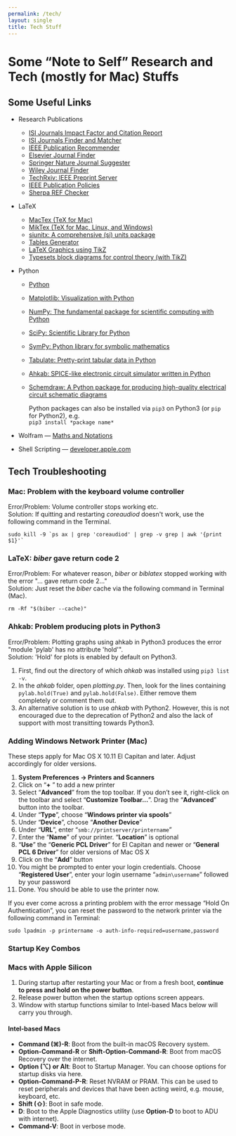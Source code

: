 ```yaml
---
permalink: /tech/
layout: single
title: Tech Stuff
---
```


# Some “Note to Self” Research and Tech (mostly for Mac) Stuffs #

## Some Useful Links ##
- Research Publications
    - [ISI Journals Impact Factor and Citation Report](https://jcr.clarivate.com)
    - [ISI Journals Finder and Matcher](https://mjl.clarivate.com/home)
    - [IEEE Publication Recommender](https://publication-recommender.ieee.org/home)
    - [Elsevier Journal Finder](https://journalfinder.elsevier.com)
    - [Springer Nature Journal Suggester](https://journalsuggester.springer.com)
    - [Wiley Journal Finder](https://journalfinder.wiley.com/search?type=match)
    - [TechRxiv: IEEE Preprint Server](https://www.techrxiv.org)
    - [IEEE Publication Policies](https://journals.ieeeauthorcenter.ieee.org/become-an-ieee-journal-author/publishing-ethics/guidelines-and-policies/post-publication-policies/)
    - [Sherpa REF Checker](https://ref.sherpa.ac.uk)
- LaTeX
    - [MacTex (TeX for Mac)](https://www.tug.org/mactex/)
    - [MikTex (TeX for Mac, Linux, and Windows)](https://miktex.org)
    - [siunitx: A comprehensive (si) units package](https://texdoc.org/serve/siunitx.pdf/0)
    - [Tables Generator](https://www.tablesgenerator.com)
    - [LaTeX Graphics using TikZ](https://www.overleaf.com/learn/latex/LaTeX_Graphics_using_TikZ:_A_Tutorial_for_Beginners_(Part_1)—Basic_Drawing)
    - [Typesets block diagrams for control theory (with TikZ)](https://www.ctan.org/tex-archive/graphics/pgf/contrib/blox)
- Python
    - [Python](https://www.python.org)
    - [Matplotlib: Visualization with Python](https://matplotlib.org)
    - [NumPy: The fundamental package for scientific computing with Python](https://numpy.org)
    - [SciPy: Scientific Library for Python](https://pypi.org/project/scipy/)
    - [SymPy: Python library for symbolic mathematics](https://www.sympy.org/en/index.html)
    - [Tabulate: Pretty-print tabular data in Python](https://pypi.org/project/tabulate/)
    - [Ahkab: SPICE-like electronic circuit simulator written in Python](https://github.com/ahkab/ahkab)
    - [Schemdraw: A Python package for producing high-quality electrical circuit schematic diagrams](https://pypi.org/project/schemdraw/)  
      
      Python packages can also be installed via `pip3` on Python3 (or `pip` for Python2), e.g.  
      `pip3 install *package name*`  
      
- Wolfram — [Maths and Notations](https://reference.wolfram.com/language/tutorial/MathematicalAndOtherNotation.html#41) 
- Shell Scripting — [developer.apple.com](https://developer.apple.com/library/archive/documentation/OpenSource/Conceptual/ShellScripting/shell_scripts/shell_scripts.html)  
  
  
## Tech Troubleshooting ##

### Mac: Problem with the keyboard volume controller ###
Error/Problem: Volume controller stops working etc.  
Solution: If quitting and restarting *coreaudiod* doesn't work, use the following command in the Terminal.  
  
`` sudo kill -9 `ps ax | grep 'coreaudiod' | grep -v grep | awk '{print $1}'` ``  
  

### LaTeX: *biber* gave return code 2 ###
Error/Problem: For whatever reason, *biber* or *biblatex* stopped working with the error "... gave return code 2..."  
Solution: Just reset the *biber* cache via the following command in Terminal (Mac).  
  
`rm -Rf "$(biber --cache)"`  
  
  
### Ahkab: Problem producing plots in Python3 ###
Error/Problem: Plotting graphs using ahkab in Python3 produces the error "module 'pylab' has no attribute 'hold'".  
Solution: 'Hold' for plots is enabled by default on Python3.  
1. First, find out the directory of which *ahkab* was installed using `pip3 list -v`.
2. In the *ahkab* folder, open *plotting.py*. Then, look for the lines containing `pylab.hold(True)` and `pylab.hold(False)`. Either remove them completely or comment them out.  
4. An alternative solution is to use *ahkab* with Python2. However, this is not encouraged due to the deprecation of Python2 and also the lack of support with most transitting towards Python3.  
 
 
### Adding Windows Network Printer (Mac) ###
These steps apply for Mac OS X 10.11 El Capitan and later. Adjust accordingly for older versions.
1. **System Preferences -> Printers and Scanners**
2. Click on “**+** ” to add a new printer
3. Select “**Advanced**” from the top toolbar. If you don’t see it, right-click on the toolbar and select “**Customize Toolbar...**”. Drag the “**Advanced**” button into the toolbar.
4. Under “**Type**”, choose “**Windows printer via spools**”
5. Under “**Device**”, choose “**Another Device**”
6. Under “**URL**”, enter “`smb://printserver/printername`”
7. Enter the “**Name**” of your printer. “**Location**” is optional
8. “**Use**” the “**Generic PCL Driver**” for El Capitan and newer or “**General PCL 6 Driver**” for older versions of Mac OS X
9. Click on the “**Add**” button
10. You might be prompted to enter your login credentials. Choose “**Registered User**”, enter your login username “`admin\username`” followed by your password
11. Done. You should be able to use the printer now.

If you ever come across a printing problem with the error message “Hold On Authentication”, you can reset the password to the network printer via the following command in Terminal:

`sudo lpadmin -p printername -o auth-info-required=username,password`


### Startup Key Combos ###

### Macs with Apple Silicon ###
1. During startup after restarting your Mac or from a fresh boot, **continue to press and hold on the power button**.
2. Release power button when the startup options screen appears.
3. Window with startup functions similar to Intel-based Macs below will carry you through.  

#### Intel-based Macs ####
* **Command (⌘)-R**: Boot from the built-in macOS Recovery system.
* **Option-Command-R** or **Shift-Option-Command-R**: Boot from macOS Recovery over the internet.
* **Option (⌥) or Alt**: Boot to Startup Manager. You can choose options for startup disks via here.
* **Option-Command-P-R**: Reset NVRAM or PRAM. This can be used to reset peripherals and devices that have been acting weird, e.g. mouse, keyboard, etc.
* **Shift (⇧)**: Boot in safe mode.
* **D**: Boot to the Apple Diagnostics utility (use **Option-D** to boot to ADU with internet).
* **Command-V**: Boot in verbose mode.

